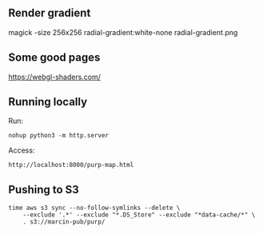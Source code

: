
## Render gradient
magick -size 256x256 radial-gradient:white-none radial-gradient.png

## Some good pages
https://webgl-shaders.com/

## Running locally

Run:

    nohup python3 -m http.server

Access:

    http://localhost:8000/purp-map.html

## Pushing to S3

    time aws s3 sync --no-follow-symlinks --delete \
        --exclude '.*' --exclude "*.DS_Store" --exclude "*data-cache/*" \
        . s3://marcin-pub/purp/
